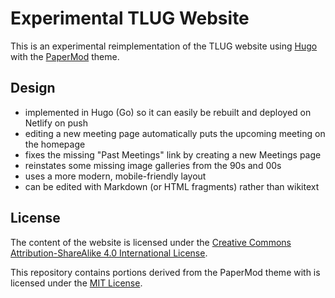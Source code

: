 # Experimental TLUG Website

This is an experimental reimplementation of the TLUG website
using [Hugo](https://gohugo.io/) with the
[PaperMod](https://github.com/adityatelange/hugo-PaperMod) theme.

## Design

- implemented in Hugo (Go) so it can easily be rebuilt and deployed on Netlify on push
- editing a new meeting page automatically puts the upcoming meeting on the homepage
- fixes the missing "Past Meetings" link by creating a new Meetings page
- reinstates some missing image galleries from the 90s and 00s
- uses a more modern, mobile-friendly layout
- can be edited with Markdown (or HTML fragments) rather than wikitext

## License

The content of the website is licensed under the [Creative Commons Attribution-ShareAlike 4.0 International License](https://creativecommons.org/licenses/by-sa/4.0/).

This repository contains portions derived from the PaperMod theme with is licensed under the [MIT License](https://opensource.org/licenses/MIT).
